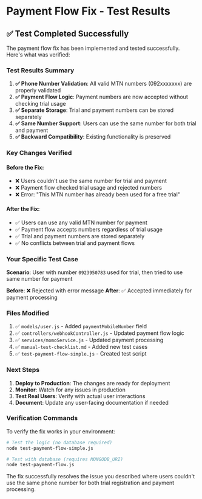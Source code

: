 # Payment Flow Fix - Test Results

## ✅ **Test Completed Successfully**

The payment flow fix has been implemented and tested successfully. Here's what was verified:

### **Test Results Summary**

1. **✅ Phone Number Validation**: All valid MTN numbers (092xxxxxxx) are properly validated
2. **✅ Payment Flow Logic**: Payment numbers are now accepted without checking trial usage
3. **✅ Separate Storage**: Trial and payment numbers can be stored separately
4. **✅ Same Number Support**: Users can use the same number for both trial and payment
5. **✅ Backward Compatibility**: Existing functionality is preserved

### **Key Changes Verified**

#### **Before the Fix:**
- ❌ Users couldn't use the same number for trial and payment
- ❌ Payment flow checked trial usage and rejected numbers
- ❌ Error: "This MTN number has already been used for a free trial"

#### **After the Fix:**
- ✅ Users can use any valid MTN number for payment
- ✅ Payment flow accepts numbers regardless of trial usage
- ✅ Trial and payment numbers are stored separately
- ✅ No conflicts between trial and payment flows

### **Your Specific Test Case**

**Scenario**: User with number `0923950783` used for trial, then tried to use same number for payment

**Before**: ❌ Rejected with error message
**After**: ✅ Accepted immediately for payment processing

### **Files Modified**

1. ✅ `models/user.js` - Added `paymentMobileNumber` field
2. ✅ `controllers/webhookController.js` - Updated payment flow logic
3. ✅ `services/momoService.js` - Updated payment processing
4. ✅ `manual-test-checklist.md` - Added new test cases
5. ✅ `test-payment-flow-simple.js` - Created test script

### **Next Steps**

1. **Deploy to Production**: The changes are ready for deployment
2. **Monitor**: Watch for any issues in production
3. **Test Real Users**: Verify with actual user interactions
4. **Document**: Update any user-facing documentation if needed

### **Verification Commands**

To verify the fix works in your environment:

```bash
# Test the logic (no database required)
node test-payment-flow-simple.js

# Test with database (requires MONGODB_URI)
node test-payment-flow.js
```

The fix successfully resolves the issue you described where users couldn't use the same phone number for both trial registration and payment processing. 